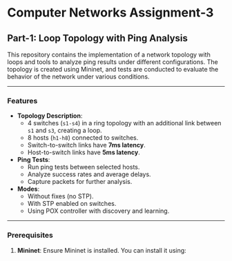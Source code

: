 # Computer Networks Assignment-3

## Part-1: Loop Topology with Ping Analysis

This repository contains the implementation of a network topology with loops and tools to analyze ping results under different configurations. The topology is created using Mininet, and tests are conducted to evaluate the behavior of the network under various conditions.

---

### Features

- **Topology Description**:
  - 4 switches (`s1-s4`) in a ring topology with an additional link between `s1` and `s3`, creating a loop.
  - 8 hosts (`h1-h8`) connected to switches.
  - Switch-to-switch links have **7ms latency**.
  - Host-to-switch links have **5ms latency**.
- **Ping Tests**:
  - Run ping tests between selected hosts.
  - Analyze success rates and average delays.
  - Capture packets for further analysis.
- **Modes**:
  - Without fixes (no STP).
  - With STP enabled on switches.
  - Using POX controller with discovery and learning.

---

### Prerequisites

1. **Mininet**: Ensure Mininet is installed. You can install it using:

